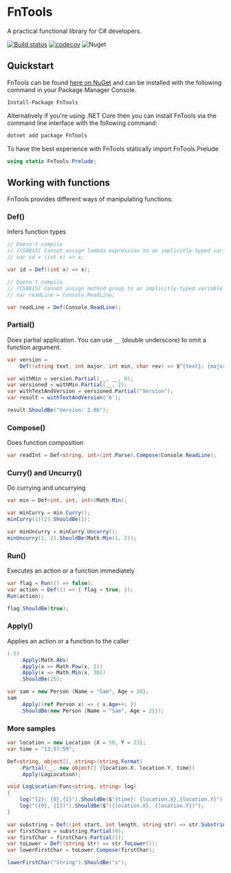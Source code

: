 # FnTools

A practical functional library for C# developers.

[![Build status](https://ci.appveyor.com/api/projects/status/9fsm093mmgrsfqtu/branch/master?svg=true)](https://ci.appveyor.com/project/kalaninja/fntools/branch/master)
[![codecov](https://codecov.io/gh/kalaninja/FnTools/branch/master/graph/badge.svg)](https://codecov.io/gh/kalaninja/FnTools)
![Nuget](https://img.shields.io/nuget/v/fntools)

## Quickstart

FnTools can be found [here on NuGet](https://www.nuget.org/packages/fntools/) and can be installed 
with the following command in your Package Manager Console.

```bash
Install-Package FnTools
```

Alternatively if you're using .NET Core then you can install FnTools via the command line interface
with the following command:

```bash
dotnet add package FnTools
```

To have the best experience with FnTools statically import FnTools.Prelude

```c#
using static FnTools.Prelude;
```

## Working with functions

FnTools provides different ways of manipulating functions:

### Def()
Infers function types

```c#
// Doesn't compile
// [CS0815] Cannot assign lambda expression to an implicitly-typed variable
// var id = (int x) => x;

var id = Def((int x) => x);

// Doesn't compile
// [CS0815] Cannot assign method group to an implicitly-typed variable
// var readLine = Console.ReadLine;

var readLine = Def(Console.ReadLine);
```

### Partial()
Does partial application. You can use `__` (double underscore) to omit a function argument.
```c#
var version =
    Def((string text, int major, int min, char rev) => $"{text}: {major}.{min}{rev}");

var withMin = version.Partial(__, __, 0);
var versioned = withMin.Partial(__, 2);
var withTextAndVersion = versioned.Partial("Version");
var result = withTextAndVersion('b');

result.ShouldBe("Version: 2.0b");
```

### Compose()
Does function composition
```c#
var readInt = Def<string, int>(int.Parse).Compose(Console.ReadLine);
```

### Curry() and Uncurry()
Do currying and uncurrying
```c#
var min = Def<int, int, int>(Math.Min);

var minCurry = min.Curry();
minCurry(1)(2).ShouldBe(1);

var minUncurry = minCurry.Uncurry();
minUncurry(1, 2).ShouldBe(Math.Min(1, 2));
```

### Run()
Executes an action or a function immediately
```c#
var flag = Run(() => false);
var action = Def(() => { flag = true; });
Run(action);

flag.ShouldBe(true);
```

### Apply()
Applies an action or a function to the caller
```c#
(-5)
    .Apply(Math.Abs)
    .Apply(x => Math.Pow(x, 2))
    .Apply(x => Math.Min(x, 30))
    .ShouldBe(25);

var sam = new Person {Name = "Sam", Age = 20};
sam
    .Apply((ref Person x) => { x.Age++; })
    .ShouldBe(new Person {Name = "Sam", Age = 21});
```

### More samples

```c#
var location = new Location {X = 50, Y = 23};
var time = "13:57:59";

Def<string, object[], string>(string.Format)
    .Partial(__, new object[] {location.X, location.Y, time})
    .Apply(LogLocation);

void LogLocation(Func<string, string> log)
{
    log("{2}: {0},{1}").ShouldBe($"{time}: {location.X},{location.Y}");
    log("({0}, {1})").ShouldBe($"({location.X}, {location.Y})");
}
```

```c#
var substring = Def((int start, int length, string str) => str.Substring(start, length));
var firstChars = substring.Partial(0);
var firstChar = firstChars.Partial(1);
var toLower = Def((string str) => str.ToLower());
var lowerFirstChar = toLower.Compose(firstChar);

lowerFirstChar("String").ShouldBe("s");
```
